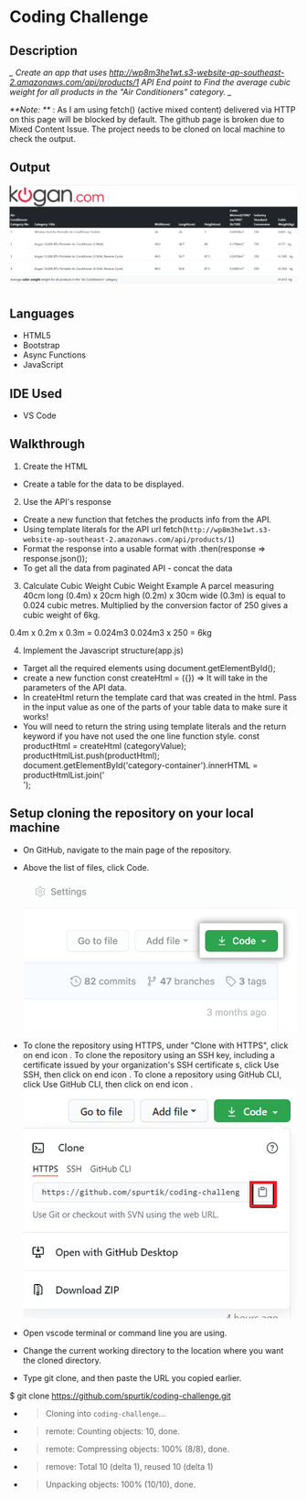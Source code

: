 # Coding Challenge

## Description

*_ Create an app that uses http://wp8m3he1wt.s3-website-ap-southeast-2.amazonaws.com/api/products/1 API End point to Find the average cubic weight for all products in the "Air Conditioners" category. _*

_**Note: **_ : As I am using fetch() (active mixed content) delivered via HTTP on this page will be blocked by default.
The github page is broken due to Mixed Content Issue.
The project needs to be cloned on local machine to check the output.

## Output
![](images/output.png)


## Languages
* HTML5
* Bootstrap
* Async Functions
* JavaScript
## IDE Used
* VS Code

## Walkthrough
1. Create the HTML
* Create a table for the data to be displayed.

2. Use the API's response
* Create a new function that fetches the products info from the API.
* Using template literals for the API url
fetch(`http://wp8m3he1wt.s3-website-ap-southeast-2.amazonaws.com/api/products/1`)
* Format the response into a usable format with .then(response => response.json());
* To get all the data from paginated API - concat the data 

3. Calculate Cubic Weight
Cubic Weight Example
A parcel measuring 40cm long (0.4m) x 20cm high (0.2m) x 30cm wide (0.3m) is equal to 0.024 cubic metres.
Multiplied by the conversion factor of 250 gives a cubic weight of 6kg.

0.4m x 0.2m x 0.3m = 0.024m3
0.024m3 x 250 = 6kg

4. Implement the Javascript structure(app.js)
* Target all the required elements using document.getElementById();
* create a new function const createHtml = ({}) => It will take in the parameters of the API data.
* In createHtml return the template card that was created in the html. Pass in the input value as one of the parts of your table data to make sure it works!
* You will need to return the string using template literals and the return keyword if you have not used the one line function style.
   const productHtml =  createHtml (categoryValue);
   productHtmlList.push(productHtml);
   document.getElementById('category-container').innerHTML = productHtmlList.join('<br>');

## Setup cloning the repository on your local machine
* On GitHub, navigate to the main page of the repository.
* Above the list of files, click  Code.
![](images/code-button.png)
* To clone the repository using HTTPS, under "Clone with HTTPS", click on end icon . To clone the repository using an SSH key, including a certificate issued by your organization's SSH certificate s, click Use SSH, then click on end icon . To clone a repository using GitHub CLI, click Use GitHub CLI, then click on end icon .
![](images/clone.png)

* Open vscode terminal or command line you are using.

* Change the current working directory to the location where you want the cloned directory.

* Type git clone, and then paste the URL you copied earlier.

$ git clone https://github.com/spurtik/coding-challenge.git
* > Cloning into `coding-challenge`...
* > remote: Counting objects: 10, done.
* > remote: Compressing objects: 100% (8/8), done.
* > remove: Total 10 (delta 1), reused 10 (delta 1)
* > Unpacking objects: 100% (10/10), done.